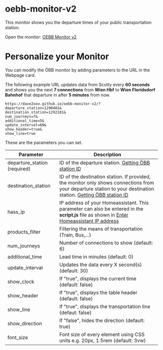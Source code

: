 # oebb-monitor-v2

This monitor shows you the departure times of your public transportation station.

Open the monitor: [OEBB Monitor v2](https://dave2ooo.github.io/oebb-monitor-v2/?departure_station=1290401&show_line=true&show_clock=false&show_header=true)

# Personalize your Monitor
You can modify the ÖBB monitor by adding parameters to the URL in the Webpage card.
 
The following example URL updates data from Scotty every **60 seconds** and shows you the next **7 connections** from **Wien Hbf** to **Wien Floridsdorf Bahnhof** that departure in after **5 minutes** from now.
  
```
https://dave2ooo.github.io/oebb-monitor-v2/?
departure_station=1290401&
destination_station=1292101&
num_journeys=7&
additional_time=5&
update_interval=60&
show_header=true&
show_line=true
```
These are the parameters you can set.

| Parameter | Description |
| --- | --- |
| departure_station (required) | ID of the departure station. [Getting ÖBB station ID](#22-getting-öbb-station-id) |
| destination_station | ID of the destination station. If provided, the monitor only shows connections from your departure station to your destination station. [Getting ÖBB station ID](#22-getting-öbb-station-id) |
| hass_ip | IP address of your Homeassistant. This parameter can also be entered in the **script.js** file as shown in [Enter Homeassistant IP address](#5-enter-homeassistant-ip-address) |
| products_filter | Filtering the means of transportation (Train, Bus,...) |
| num_journeys | Number of connections to show (default: 6) |
| additional_time | Lead time in minutes (default: 0) |
| update_interval | Updates the data every X second(s) (default: 30) |
| show_clock | If "true", displays the current time (default: false) |
| show_header | If "true", displays the table header (default: false) |
| show_line | If "true", displays the transportation line (defaut: false) |
| show_direction | If "false", hides the direction (default: true) |
| font_size | Font size of every element using CSS units e.g. 20px, 1.5rem (default: 3vw) |
